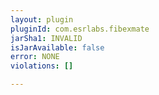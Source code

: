 ```yaml
---
layout: plugin
pluginId: com.esrlabs.fibexmate
jarSha1: INVALID
isJarAvailable: false
error: NONE
violations: []

---
```

